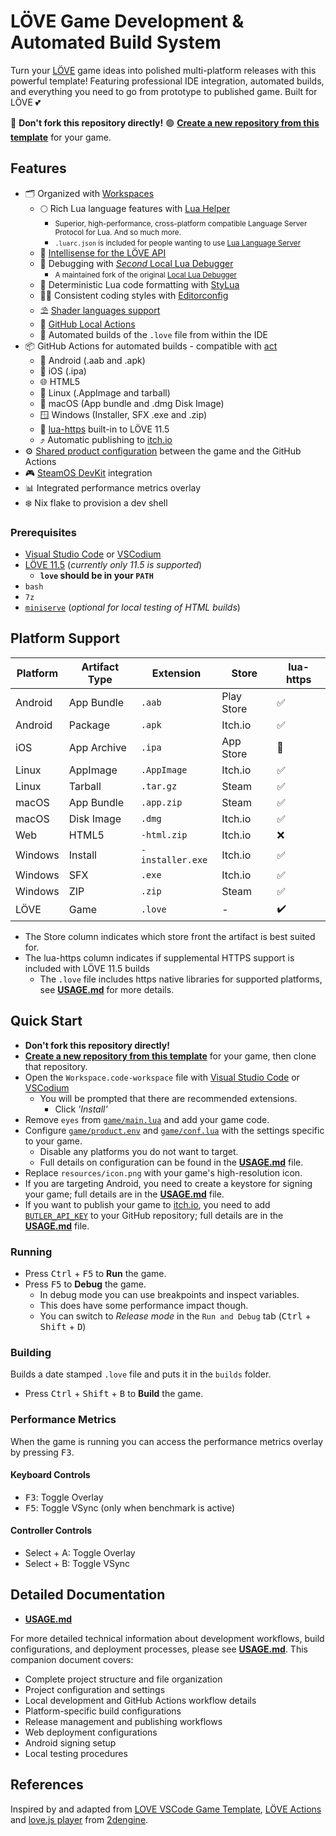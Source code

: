 # LÖVE Game Development & Automated Build System

Turn your [LÖVE](https://love2d.org/) game ideas into polished multi-platform releases with this powerful template! Featuring professional IDE integration, automated builds, and everything you need to go from prototype to published game. Built for LÖVE 💕

🛑 **Don't fork this repository directly!**
🟢 [**Create a new repository from this template**](https://docs.github.com/en/repositories/creating-and-managing-repositories/creating-a-repository-from-a-template) for your game.

## Features

- 🗂️ Organized with [Workspaces](https://code.visualstudio.com/docs/editor/workspaces)
  - 🌕 Rich Lua language features with [Lua Helper](https://marketplace.visualstudio.com/items?itemName=yinfei.luahelper)
    - <small>Superior, high-performance, cross-platform compatible Language Server Protocol for Lua. And so much more.</small>
    - <small>`.luarc.json` is included for people wanting to use [Lua Language Server](https://marketplace.visualstudio.com/items?itemName=sumneko.lua)</small>
  - 🩷 [Intellisense for the LÖVE API](https://marketplace.visualstudio.com/items?itemName=pixelbyte-studios.pixelbyte-love2d)
  - 🐛 Debugging with [*Second* Local Lua Debugger](https://marketplace.visualstudio.com/items?itemName=ismoh-games.second-local-lua-debugger-vscode)
    - <small>A maintained fork of the original [Local Lua Debugger](https://marketplace.visualstudio.com/items?itemName=tomblind.local-lua-debugger-vscode)</small>
  - 🎑 Deterministic Lua code formatting with [StyLua](https://marketplace.visualstudio.com/items?itemName=JohnnyMorganz.stylua)
  - 👨‍💻 Consistent coding styles with [Editorconfig](https://marketplace.visualstudio.com/items?itemName=EditorConfig.EditorConfig)
  - ️⛱️ [Shader languages support](https://marketplace.visualstudio.com/items?itemName=slevesque.shader)
  - 🐙 [GitHub Local Actions](https://marketplace.visualstudio.com/items?itemName=SanjulaGanepola.github-local-actions)
  - ️👷 Automated builds of the `.love` file from within the IDE
- 📦 GitHub Actions for automated builds - compatible with [act](https://nektosact.com/)
  - 🤖 Android (.aab and .apk)
  - 📱 iOS (.ipa)
  - 🌐 HTML5
  - 🐧 Linux (.AppImage and tarball)
  - 🍏 macOS (App bundle and .dmg Disk Image)
  - 🪟 Windows (Installer, SFX .exe and .zip)
  - 🔐 [lua-https](https://github.com/love2d/lua-https) built-in to LÖVE 11.5
  - ⤴️ Automatic publishing to [itch.io](https://itch.io/)
- ️⚙️ [Shared product configuration](game/product.env) between the game and the GitHub Actions
- 🎮 [SteamOS DevKit](https://gitlab.steamos.cloud/devkit/steamos-devkit) integration
- 📊 Integrated performance metrics overlay
- ️❄️ Nix flake to provision a dev shell

### Prerequisites

- [Visual Studio Code](https://code.visualstudio.com/) or [VSCodium](https://vscodium.com/)
- [LÖVE 11.5](https://love2d.org/) (*currently only 11.5 is supported*)
  - **`love` should be in your `PATH`**
- `bash`
- `7z`
- [`miniserve`](https://github.com/svenstaro/miniserve) (*optional ️for local testing of HTML builds*)

## Platform Support

| Platform | Artifact Type | Extension        | Store      | lua-https |
|----------|---------------|------------------|------------|-----------|
| Android  | App Bundle    | `.aab`           | Play Store | ✅        |
| Android  | Package       | `.apk`           | Itch.io    | ✅        |
| iOS      | App Archive   | `.ipa`           | App Store  | ️🚧        |
| Linux    | AppImage      | `.AppImage`      | Itch.io    | ✅        |
| Linux    | Tarball       | `.tar.gz`        | Steam      | ✅        |
| macOS    | App Bundle    | `.app.zip`       | Steam      | ✅        |
| macOS    | Disk Image    | `.dmg`           | Itch.io    | ✅        |
| Web      | HTML5         | `-html.zip`      | Itch.io    | ❌        |
| Windows  | Install       | `-installer.exe` | Itch.io    | ✅        |
| Windows  | SFX           | `.exe`           | Itch.io    | ✅        |
| Windows  | ZIP           | `.zip`           | Steam      | ✅        |
| LÖVE     | Game          | `.love`          | -          | ️️✔️        |

- The Store column indicates which store front the artifact is best suited for.
- The lua-https column indicates if supplemental HTTPS support is included with LÖVE 11.5 builds
  - The `.love` file includes https native libraries for supported platforms, see [**USAGE.md**](USAGE.md) for more details.

## Quick Start

- **Don't fork this repository directly!**
- [**Create a new repository from this template**](https://docs.github.com/en/repositories/creating-and-managing-repositories/creating-a-repository-from-a-template) for your game, then clone that repository.
- Open the `Workspace.code-workspace` file with [Visual Studio Code](https://code.visualstudio.com/) or [VSCodium](https://vscodium.com/)
  - You will be prompted that there are recommended extensions.
    - Click *'Install'*
- Remove `eyes` from [`game/main.lua`](game/main.lua) and add your game code.
- Configure [`game/product.env`](game/product.env) and [`game/conf.lua`](game/conf.lua) with the settings specific to your game.
  - Disable any platforms you do not want to target.
  - Full details on configuration can be found in the [**USAGE.md**](USAGE.md) file.
- Replace `resources/icon.png` with your game's high-resolution icon.
- If you are targeting Android, you need to create a keystore for signing your game; full details are in the [**USAGE.md**](USAGE.md) file.
- If you want to publish your game to [itch.io](https://itch.io/), you need to add [`BUTLER_API_KEY`](https://itch.io/user/settings/api-keys) to your GitHub repository; full details are in the [**USAGE.md**](USAGE.md) file.

### Running

- Press <kbd>Ctrl</kbd> + <kbd>F5</kbd> to **Run** the game.
- Press <kbd>F5</kbd> to **Debug** the game.
  - In debug mode you can use breakpoints and inspect variables.
  - This does have some performance impact though.
  - You can switch to *Release mode* in the `Run and Debug` tab (<kbd>Ctrl</kbd> + <kbd>Shift</kbd> + <kbd>D</kbd>)

### Building

Builds a date stamped `.love` file and puts it in the `builds` folder.

- Press <kbd>Ctrl</kbd> + <kbd>Shift</kbd> + <kbd>B</kbd> to **Build** the game.

### Performance Metrics

When the game is running you can access the performance metrics overlay by pressing <kbd>F3</kbd>.

#### Keyboard Controls

- <kbd>F3</kbd>: Toggle Overlay
- <kbd>F5</kbd>: Toggle VSync (only when benchmark is active)

#### Controller Controls

- Select + A: Toggle Overlay
- Select + B: Toggle VSync

## Detailed Documentation

- [**USAGE.md**](USAGE.md)

For more detailed technical information about development workflows, build configurations, and deployment processes, please see [**USAGE.md**](USAGE.md). This companion document covers:

- Complete project structure and file organization
- Project configuration and settings
- Local development and GitHub Actions workflow details
- Platform-specific build configurations
- Release management and publishing workflows
- Web deployment configurations
- Android signing setup
- Local testing procedures

## References

Inspired by and adapted from [LOVE VSCode Game Template](https://github.com/Keyslam/LOVE-VSCode-Game-Template), [LÖVE Actions](https://github.com/love-actions) and [love.js player](https://github.com/2dengine/love.js) from [2dengine](https://2dengine.com/).
